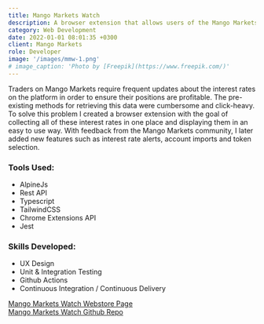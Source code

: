 ```yaml
---
title: Mango Markets Watch
description: A browser extension that allows users of the Mango Markets platform to easily monitor borrow, lend and funding rates
category: Web Development
date: 2022-01-01 08:01:35 +0300
client: Mango Markets
role: Developer
image: '/images/mmw-1.png'
# image_caption: 'Photo by [Freepik](https://www.freepik.com/)'
---
```


Traders on Mango Markets require frequent updates about the interest rates on the platform in order to ensure their positions are profitable. The pre-existing methods for retrieving this data were cumbersome and click-heavy. To solve this problem I created a browser extension with the goal of collecting all of these interest rates in one place and displaying them in an easy to use way. With feedback from the Mango Markets community, I later added new features such as interest rate alerts, account imports and token selection.

### Tools Used:
* AlpineJs
* Rest API
* Typescript
* TailwindCSS
* Chrome Extensions API
* Jest

### Skills Developed:
* UX Design
* Unit & Integration Testing
* Github Actions
* Continuous Integration / Continuous Delivery

[Mango Markets Watch Webstore Page](https://chrome.google.com/webstore/detail/mango-markets-watch/blddhcmingjekbdflnhfnddlbgohohha)\
[Mango Markets Watch Github Repo](https://github.com/rjpeterson/mango-markets-watch)
